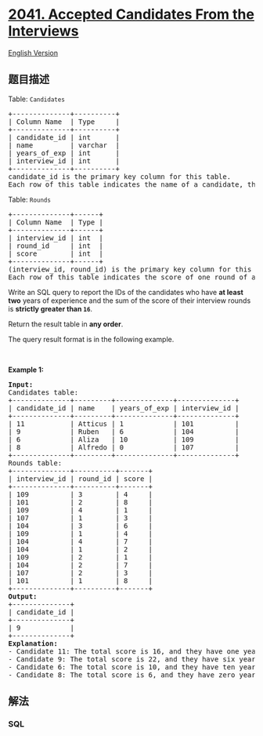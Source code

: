 # [2041. Accepted Candidates From the Interviews](https://leetcode-cn.com/problems/accepted-candidates-from-the-interviews)

[English Version](/solution/2000-2099/2041.Accepted%20Candidates%20From%20the%20Interviews/README_EN.md)

## 题目描述

<!-- 这里写题目描述 -->

<p>Table: <code>Candidates</code></p>

<pre>
+--------------+----------+
| Column Name  | Type     |
+--------------+----------+
| candidate_id | int      |
| name         | varchar  |
| years_of_exp | int      |
| interview_id | int      |
+--------------+----------+
candidate_id is the primary key column for this table.
Each row of this table indicates the name of a candidate, their number of years of experience, and their interview ID.
</pre>

<p> </p>

<p>Table: <code>Rounds</code></p>

<pre>
+--------------+------+
| Column Name  | Type |
+--------------+------+
| interview_id | int  |
| round_id     | int  |
| score        | int  |
+--------------+------+
(interview_id, round_id) is the primary key column for this table.
Each row of this table indicates the score of one round of an interview.
</pre>

<p> </p>

<p>Write an SQL query to report the IDs of the candidates who have <strong>at least two</strong> years of experience and the sum of the score of their interview rounds is <strong>strictly greater than <code>16</code></strong>.</p>

<p>Return the result table in <strong>any order</strong>.</p>

<p>The query result format is in the following example.</p>

<p>&nbsp;</p>
<p><strong>Example 1:</strong></p>

<pre>
<strong>Input:</strong> 
Candidates table:
+--------------+---------+--------------+--------------+
| candidate_id | name    | years_of_exp | interview_id |
+--------------+---------+--------------+--------------+
| 11           | Atticus | 1            | 101          |
| 9            | Ruben   | 6            | 104          |
| 6            | Aliza   | 10           | 109          |
| 8            | Alfredo | 0            | 107          |
+--------------+---------+--------------+--------------+
Rounds table:
+--------------+----------+-------+
| interview_id | round_id | score |
+--------------+----------+-------+
| 109          | 3        | 4     |
| 101          | 2        | 8     |
| 109          | 4        | 1     |
| 107          | 1        | 3     |
| 104          | 3        | 6     |
| 109          | 1        | 4     |
| 104          | 4        | 7     |
| 104          | 1        | 2     |
| 109          | 2        | 1     |
| 104          | 2        | 7     |
| 107          | 2        | 3     |
| 101          | 1        | 8     |
+--------------+----------+-------+
<strong>Output:</strong> 
+--------------+
| candidate_id |
+--------------+
| 9            |
+--------------+
<strong>Explanation:</strong> 
- Candidate 11: The total score is 16, and they have one year of experience. We do not include them in the result table because of their years of experience.
- Candidate 9: The total score is 22, and they have six years of experience. We include them in the result table.
- Candidate 6: The total score is 10, and they have ten years of experience. We do not include them in the result table because the score is not good enough.
- Candidate 8: The total score is 6, and they have zero years of experience. We do not include them in the result table because of their years of experience and the score.
</pre>

## 解法

<!-- 这里可写通用的实现逻辑 -->

<!-- tabs:start -->

### **SQL**

<!-- 这里可写当前语言的特殊实现逻辑 -->

```sql

```

<!-- tabs:end -->
